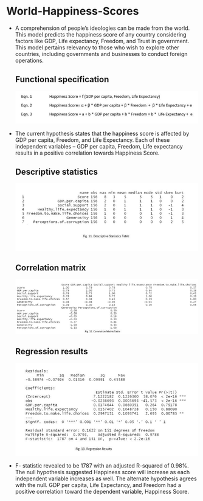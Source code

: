 # World-Happiness-Scores

- A comprehension of people’s ideologies can be made from the world. This model predicts the happiness score 
  of any country considering factors like GDP, Life expectancy, Freedom, and Trust in government. This model 
  pertains relevancy to those who wish to explore other countries, including governments and businesses to conduct 
  foreign operations. 
  
  ## Functional specification
  ![](world_happiness/ss/func.JPG)
  
- The current hypothesis states that the happiness score is affected by GDP per capita, Freedom, and Life Expectancy. 
  Each of these independent variables – GDP per capita, Freedom, Life expectancy results in a positive correlation towards 
  Happiness Score.
  
  ## Descriptive statistics
  ![](world_happiness/ss/desc.JPG)
  
  ## Correlation matrix
  ![](world_happiness/ss/corr.JPG)
  
  ## Regression results
  ![](world_happiness/ss/reg.JPG)
  
- F- statistic revealed to be 1787 with an adjusted R-squared of 0.98%. The null hypothesis suggested Happiness score 
  will increase as each independent variable increases as well. The alternate hypothesis agrees with the null. 
  GDP per capita, Life Expectancy, and Freedom had a positive correlation toward the dependent variable, Happiness Score. 
